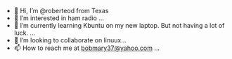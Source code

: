 - 👋 Hi, I’m @roberteod from Texas
- 👀 I’m interested in ham radio   ...
- 🌱 I’m currently learning Kbuntu on my new laptop. But not having a lot of luck. ...
- 💞️ I’m looking to collaborate on linuux...
- 📫 How to reach me at bobmary37@yahoo.com ...

<!---
roberteod/roberteod is a ✨ special ✨ repository because its `README.md` (this file) appears on your GitHub profile.
You can click the Preview link to take a look at your changes.
--->
